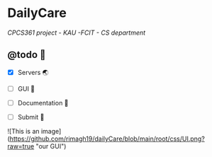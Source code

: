# DailyCare

_CPCS361 project - KAU -FCIT - CS department_


## @todo :pushpin:
- [x] Servers :earth_asia:
- [ ] GUI :iphone:
- [ ] Documentation :page_with_curl:
- [ ] Submit :tada:


![This is an image] (https://github.com/rimagh19/dailyCare/blob/main/root/css/UI.png?raw=true "our GUI")
